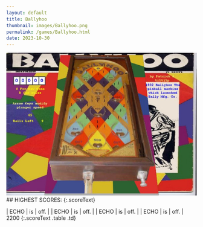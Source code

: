 ```yaml
---
layout: default
title: Ballyhoo
thumbnail: images/Ballyhoo.png
permalink: /games/Ballyhoo.html
date: 2023-10-30
---
```


<img src="../images/Ballyhoo.png" class="gameThumbnail img-fluid mx-auto align-middle">
## HIGHEST SCORES:
{:.scoreText}

| ECHO | is | off. | 
| ECHO | is | off. | 
| ECHO | is | off. | 
| ECHO | is | off. | 
2200 
{:.scoreText .table .td}
